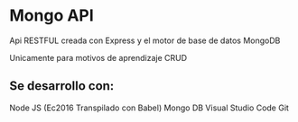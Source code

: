 # Mongo API
Api RESTFUL creada con Express y el motor de base de datos MongoDB

Unicamente para motivos de aprendizaje CRUD

## Se desarrollo con:
Node JS (Ec2016 Transpilado con Babel)
Mongo DB
Visual Studio Code
Git